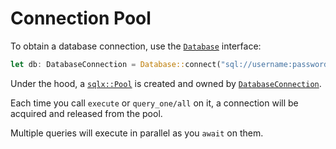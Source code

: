 # Connection Pool

To obtain a database connection, use the [`Database`](https://docs.rs/sea-orm/0.x/sea_orm/struct.Database.html) interface:

```rust
let db: DatabaseConnection = Database::connect("sql://username:password@localhost/database").await?;
```

Under the hood, a [`sqlx::Pool`](https://docs.rs/sqlx/0.5.x/sqlx/struct.Pool.html) is created and owned by [`DatabaseConnection`](https://docs.rs/sea-orm/0.x/sea_orm/enum.DatabaseConnection.html).

Each time you call `execute` or `query_one/all` on it, a connection will be acquired and released from the pool.

Multiple queries will execute in parallel as you `await` on them.